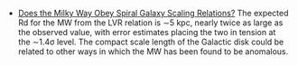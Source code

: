 * [Does the Milky Way Obey Spiral Galaxy Scaling Relations?](https://arxiv.org/abs/1610.05769) The expected Rd for the MW 
from the LVR relation is ∼5 kpc, nearly twice as large as the observed value, with error estimates placing the two in 
tension at the ∼1.4σ level. The compact scale length of the Galactic disk could be related to other ways in which the 
MW has been found to be anomalous.

